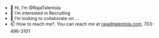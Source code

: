 - 👋 Hi, I’m @RajaTalentola
- 👀 I’m interested in Recruiting
- 💞️ I’m looking to collaborate on ...
- 📫 How to reach me?. You can reach me at raja@talentola.com, 703-496-3101

<!---
RajaTalentola/RajaTalentola is a ✨ special ✨ repository because its `README.md` (this file) appears on your GitHub profile.
You can click the Preview link to take a look at your changes.
--->

